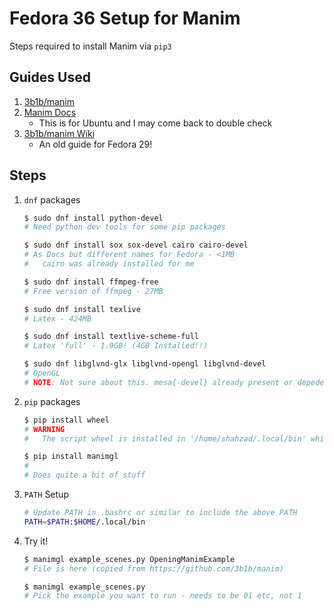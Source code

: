 # Fedora 36 Setup for Manim

Steps required to install Manim via `pip3`

## Guides Used

1. [3b1b/manim](https://github.com/3b1b/manim)
2. [Manim Docs](https://manim.readthedocs.io/en/latest/installation/linux.html)
   - This is for Ubuntu and I may come back to double check
3. [3b1b/manim Wiki](https://github.com/3b1b/manim/wiki/Install-on-Linux-Fedora-29)
   - An old guide for Fedora 29!

## Steps

1. `dnf` packages

    ```sh
    $ sudo dnf install python-devel
    # Need python dev tools for some pip packages

    $ sudo dnf install sox sox-devel cairo cairo-devel
    # As Docs but different names for Fedora - <1MB
    #   cairo was already installed for me

    $ sudo dnf install ffmpeg-free
    # Free version of ffmpeg - 27MB

    $ sudo dnf install texlive
    # Latex - 424MB

    $ sudo dnf install textlive-scheme-full
    # Latex 'full' - 1.9GB! (4GB Installed!!)

    $ sudo dnf libglvnd-glx libglvnd-opengl libglvnd-devel
    # OpenGL
    # NOTE: Not sure about this. mesa{-devel} already present or depedency

    ```

2. `pip` packages

    ```sh
    $ pip install wheel
    # WARNING
    #   The script wheel is installed in '/home/shahzad/.local/bin' which is not on PATH.

    $ pip install manimgl
    #
    # Does quite a bit of stuff

    ```

3. `PATH` Setup

    ```sh
    # Update PATH in .bashrc or similar to include the above PATH
    PATH=$PATH:$HOME/.local/bin
    ```

4. Try it!

    ```sh
    $ manimgl example_scenes.py OpeningManimExample
    # File is here (copied from https://github.com/3b1b/manim)

    $ manimgl example_scenes.py
    # Pick the example you want to run - needs to be 01 etc, not 1
    ```
